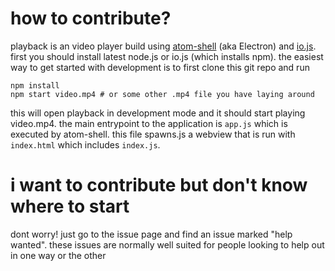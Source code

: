 # how to contribute?

playback is an video player build using [atom-shell](https://github.com/atom/atom-shell) (aka Electron) and [io.js](https://iojs.org/en/index.html). first you should install latest node.js or io.js (which installs npm).
the easiest way to get started with development is to first clone this git repo and run

```
npm install
npm start video.mp4 # or some other .mp4 file you have laying around
```

this will open playback in development mode and it should start playing video.mp4.
the main entrypoint to the application is `app.js` which is executed by atom-shell.
this file spawns.js a webview that is run with `index.html` which includes `index.js`.

# i want to contribute but don't know where to start

dont worry! just go to the issue page and find an issue marked "help wanted".
these issues are normally well suited for people looking to help out in one way or the other
